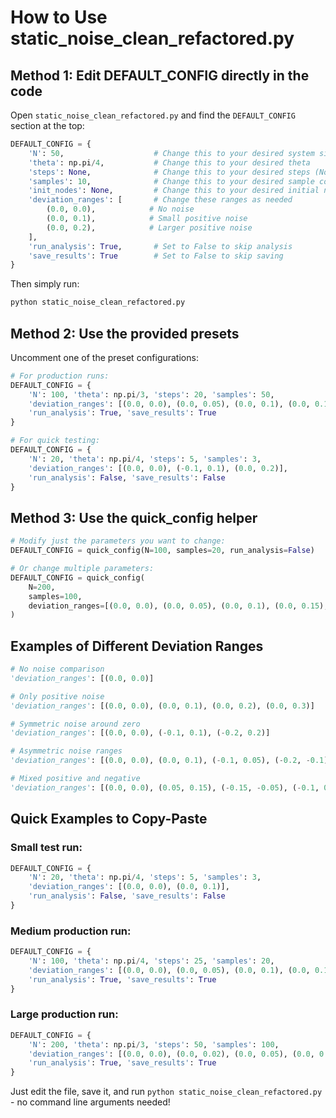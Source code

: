 # How to Use static_noise_clean_refactored.py

## Method 1: Edit DEFAULT_CONFIG directly in the code

Open `static_noise_clean_refactored.py` and find the `DEFAULT_CONFIG` section at the top:

```python
DEFAULT_CONFIG = {
    'N': 50,                    # Change this to your desired system size
    'theta': np.pi/4,           # Change this to your desired theta
    'steps': None,              # Change this to your desired steps (None = auto)
    'samples': 10,              # Change this to your desired sample count
    'init_nodes': None,         # Change this to your desired initial nodes
    'deviation_ranges': [       # Change these ranges as needed
        (0.0, 0.0),            # No noise
        (0.0, 0.1),            # Small positive noise
        (0.0, 0.2),            # Larger positive noise
    ],
    'run_analysis': True,       # Set to False to skip analysis
    'save_results': True        # Set to False to skip saving
}
```

Then simply run:
```bash
python static_noise_clean_refactored.py
```

## Method 2: Use the provided presets

Uncomment one of the preset configurations:

```python
# For production runs:
DEFAULT_CONFIG = {
    'N': 100, 'theta': np.pi/3, 'steps': 20, 'samples': 50,
    'deviation_ranges': [(0.0, 0.0), (0.0, 0.05), (0.0, 0.1), (0.0, 0.15), (0.0, 0.2)],
    'run_analysis': True, 'save_results': True
}

# For quick testing:
DEFAULT_CONFIG = {
    'N': 20, 'theta': np.pi/4, 'steps': 5, 'samples': 3,
    'deviation_ranges': [(0.0, 0.0), (-0.1, 0.1), (0.0, 0.2)],
    'run_analysis': False, 'save_results': False
}
```

## Method 3: Use the quick_config helper

```python
# Modify just the parameters you want to change:
DEFAULT_CONFIG = quick_config(N=100, samples=20, run_analysis=False)

# Or change multiple parameters:
DEFAULT_CONFIG = quick_config(
    N=200, 
    samples=100, 
    deviation_ranges=[(0.0, 0.0), (0.0, 0.05), (0.0, 0.1), (0.0, 0.15), (0.0, 0.2), (0.0, 0.3)]
)
```

## Examples of Different Deviation Ranges

```python
# No noise comparison
'deviation_ranges': [(0.0, 0.0)]

# Only positive noise
'deviation_ranges': [(0.0, 0.0), (0.0, 0.1), (0.0, 0.2), (0.0, 0.3)]

# Symmetric noise around zero
'deviation_ranges': [(0.0, 0.0), (-0.1, 0.1), (-0.2, 0.2)]

# Asymmetric noise ranges
'deviation_ranges': [(0.0, 0.0), (0.0, 0.1), (-0.1, 0.05), (-0.2, -0.1)]

# Mixed positive and negative
'deviation_ranges': [(0.0, 0.0), (0.05, 0.15), (-0.15, -0.05), (-0.1, 0.2)]
```

## Quick Examples to Copy-Paste

### Small test run:
```python
DEFAULT_CONFIG = {
    'N': 20, 'theta': np.pi/4, 'steps': 5, 'samples': 3,
    'deviation_ranges': [(0.0, 0.0), (0.0, 0.1)],
    'run_analysis': False, 'save_results': False
}
```

### Medium production run:
```python
DEFAULT_CONFIG = {
    'N': 100, 'theta': np.pi/4, 'steps': 25, 'samples': 20,
    'deviation_ranges': [(0.0, 0.0), (0.0, 0.05), (0.0, 0.1), (0.0, 0.15), (0.0, 0.2)],
    'run_analysis': True, 'save_results': True
}
```

### Large production run:
```python
DEFAULT_CONFIG = {
    'N': 200, 'theta': np.pi/3, 'steps': 50, 'samples': 100,
    'deviation_ranges': [(0.0, 0.0), (0.0, 0.02), (0.0, 0.05), (0.0, 0.1), (0.0, 0.15), (0.0, 0.2), (0.0, 0.3)],
    'run_analysis': True, 'save_results': True
}
```

Just edit the file, save it, and run `python static_noise_clean_refactored.py` - no command line arguments needed!

